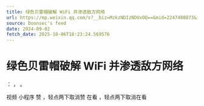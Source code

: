 ```yaml
---
title: 绿色贝雷帽破解 WiFi 并渗透敌方网络
url: https://mp.weixin.qq.com/s?__biz=MzkzNDIzNDUxOQ==&mid=2247488873&idx=3&sn=804fb0761963b7ded25f3c0e0daa2501
source: Doonsec's feed
date: 2024-09-02
fetch_date: 2025-10-06T18:23:24.569576
---
```


# 绿色贝雷帽破解 WiFi 并渗透敌方网络

：
，
。

视频
小程序
赞
，轻点两下取消赞
在看
，轻点两下取消在看
